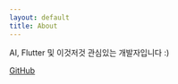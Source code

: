 ```yaml
---
layout: default
title: About
---
```


AI, Flutter 및 이것저것 관심있는 개발자입니다 :)

[GitHub](https://github.com/sangohkim)